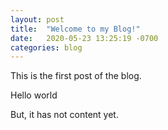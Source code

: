 ```yaml
---
layout: post
title:  "Welcome to my Blog!"
date:   2020-05-23 13:25:19 -0700
categories: blog
---
```


This is the first post of the blog.

Hello world

But, it has not content yet.
